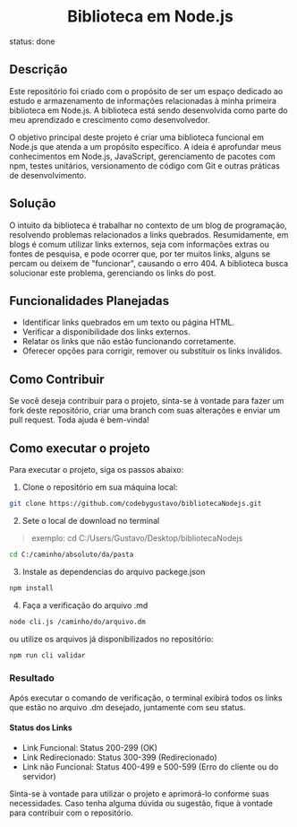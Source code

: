 <h1 align="center"> Biblioteca em Node.js </h1>
status: done

## Descrição

Este repositório foi criado com o propósito de ser um espaço dedicado ao estudo e armazenamento de informações relacionadas à minha primeira biblioteca em Node.js. A biblioteca está sendo desenvolvida como parte do meu aprendizado e crescimento como desenvolvedor.

O objetivo principal deste projeto é criar uma biblioteca funcional em Node.js que atenda a um propósito específico. A ideia é aprofundar meus conhecimentos em Node.js, JavaScript, gerenciamento de pacotes com npm, testes unitários, versionamento de código com Git e outras práticas de desenvolvimento.

## Solução

O intuito da biblioteca é trabalhar no contexto de um blog de programação, resolvendo problemas relacionados a links quebrados. Resumidamente, em blogs é comum utilizar links externos, seja com informações extras ou fontes de pesquisa, e pode ocorrer que, por ter muitos links, alguns se percam ou deixem de "funcionar", causando o erro 404. A biblioteca busca solucionar este problema, gerenciando os links do post.

## Funcionalidades Planejadas

- Identificar links quebrados em um texto ou página HTML.
- Verificar a disponibilidade dos links externos.
- Relatar os links que não estão funcionando corretamente.
- Oferecer opções para corrigir, remover ou substituir os links inválidos.

## Como Contribuir

Se você deseja contribuir para o projeto, sinta-se à vontade para fazer um fork deste repositório, criar uma branch com suas alterações e enviar um pull request. Toda ajuda é bem-vinda!

## Como executar o projeto

Para executar o projeto, siga os passos abaixo:

1. Clone o repositório em sua máquina local:

```bash
git clone https://github.com/codebygustavo/bibliotecaNodejs.git
```

2. Sete o local de download no terminal
> exemplo: cd C:/Users/Gustavo/Desktop/bibliotecaNodejs
```bash
cd C:/caminho/absoluto/da/pasta
```

3. Instale as dependencias do arquivo packege.json
```bash
npm install
```

4. Faça a verificação do arquivo .md
```bash
node cli.js /caminho/do/arquivo.dm
```

ou utilize os arquivos já disponibilizados no repositório:

```bash
npm run cli validar
```

### Resultado

Após executar o comando de verificação, o terminal exibirá todos os links que estão no arquivo .dm desejado, juntamente com seu status.

#### Status dos Links
+ Link Funcional: Status 200-299 (OK)
+ Link Redirecionado: Status 300-399 (Redirecionado)
+ Link não Funcional: Status 400-499 e 500-599 (Erro do cliente ou do servidor)
  
Sinta-se à vontade para utilizar o projeto e aprimorá-lo conforme suas necessidades. Caso tenha alguma dúvida ou sugestão, fique à vontade para contribuir com o repositório.
